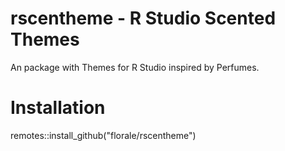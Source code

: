 # rscentheme - **R** **S**tudio S**cent**ed T**heme**s

An package with Themes for R Studio inspired by Perfumes.

# Installation

remotes::install_github("florale/rscentheme")

